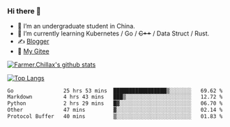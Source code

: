 ### Hi there 👋

- 🔭 I’m an undergraduate student in China.
- 🌱 I’m currently learning Kubernetes / Go / ~~C++~~ / Data Struct / Rust.
- ✍️ [Blogger](https://blog.farmer233.top)
- 🤔 [My Gitee](https://gitee.com/Farmer-chong)


[![Farmer.Chillax's github stats](https://github-readme-stats.vercel.app/api?username=FarmerChillax)](https://github.com/anuraghazra/github-readme-stats)

[![Top Langs](https://github-readme-stats.vercel.app/api/top-langs/?username=FarmerChillax&layout=compact&hide=html,css,javascript)](https://github.com/anuraghazra/github-readme-stats)

<p>
  <a href="https://wakatime.com/@Farmer">
        <!--START_SECTION:waka-->

```txt
Go                25 hrs 53 mins  █████████████████▒░░░░░░░   69.62 %
Markdown          4 hrs 43 mins   ███▒░░░░░░░░░░░░░░░░░░░░░   12.72 %
Python            2 hrs 29 mins   █▓░░░░░░░░░░░░░░░░░░░░░░░   06.70 %
Other             47 mins         ▓░░░░░░░░░░░░░░░░░░░░░░░░   02.14 %
Protocol Buffer   40 mins         ▒░░░░░░░░░░░░░░░░░░░░░░░░   01.83 %
```

<!--END_SECTION:waka-->
  </a>
</p>

<!--
**Farmer-chong/Farmer-chong** is a ✨ _special_ ✨ repository because its `README.md` (this file) appears on your GitHub profile.

Here are some ideas to get you started:

- 🔭 I’m currently working on ...
- 🌱 I’m currently learning ...
- 👯 I’m looking to collaborate on ...
- 🤔 I’m looking for help with ...
- 💬 Ask me about ...
- 📫 How to reach me: ...
- 😄 Pronouns: ...
- ⚡ Fun fact: ...
-->
